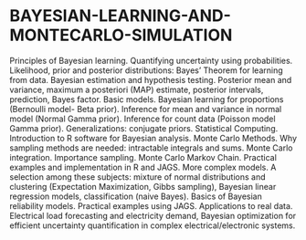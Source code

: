# BAYESIAN-LEARNING-AND-MONTECARLO-SIMULATION

Principles of Bayesian learning. Quantifying uncertainty using probabilities. Likelihood, prior and posterior distributions: Bayes’ Theorem for learning from data. Bayesian estimation and hypothesis testing. Posterior mean and variance, maximum a posteriori (MAP) estimate, posterior intervals, prediction, Bayes factor.
Basic models. Bayesian learning for proportions (Bernoulli model- Beta prior). Inference for mean and variance in normal model (Normal Gamma prior). Inference for count data (Poisson model Gamma prior). Generalizations: conjugate priors.
Statistical Computing. Introduction to R software for Bayesian analysis.
Monte Carlo Methods. Why sampling methods are needed: intractable integrals and sums. Monte Carlo integration. Importance sampling. Monte Carlo Markov Chain. Practical examples and implementation in R and JAGS.
More complex models. A selection among these subjects: mixture of normal distributions and clustering (Expectation Maximization, Gibbs sampling), Bayesian linear regression models, classification (naive Bayes). Basics of Bayesian reliability models. Practical examples using JAGS. 
Applications to real data. Electrical load forecasting and electricity demand, Bayesian optimization for efficient uncertainty quantification in complex electrical/electronic systems.
 
